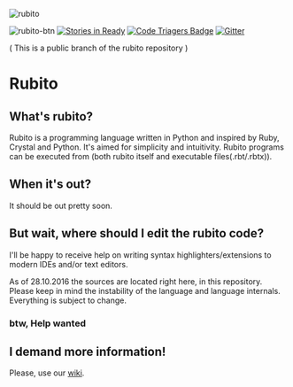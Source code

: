 ![rubito](http://i.imgur.com/nYEaCQ2.png)

![rubito-btn](http://i.imgur.com/datZpRJ.png) [![Stories in Ready](https://badge.waffle.io/aolko/rubito.png?label=ready&title=Ready)](https://waffle.io/aolko/rubito) [![Code Triagers Badge](https://www.codetriage.com/aolko/rubito-public/badges/users.svg)](https://www.codetriage.com/aolko/rubito-public) [![Gitter](https://img.shields.io/gitter/room/nwjs/nw.js.svg)](https://gitter.im/rubito-lang/Lobby?utm_source=share-link&utm_medium=link&utm_campaign=share-link)

( This is a public branch of the rubito repository )

# Rubito

## What's rubito?

Rubito is a programming language written in Python and inspired by Ruby, Crystal and Python. It's aimed for simplicity and intuitivity. Rubito programs can be executed from (both rubito itself and executable files(.rbt/.rbtx)).

## When it's out?

It should be out pretty soon.

## But wait, where should I edit the rubito code?

I'll be happy to receive help on writing syntax highlighters/extensions to modern IDEs and/or text editors.

As of 28.10.2016 the sources are located right here, in this repository. Please keep in mind the instability of the language and language internals. Everything is subject to change.

### btw, Help wanted

## I demand more information!

Please, use our [wiki](https://github.com/aolko/rubito/wiki).
